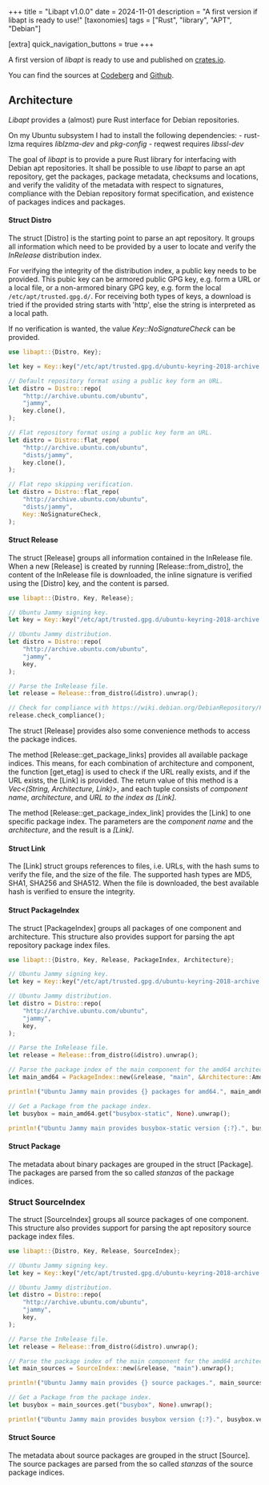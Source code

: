+++
title = "Libapt v1.0.0"
date = 2024-11-01
description = "A first version if libapt is ready to use!"
[taxonomies]
tags = ["Rust", "library", "APT", "Debian"]

[extra]
quick_navigation_buttons = true
+++

A first version of _libapt_ is ready to use and published on [crates.io](https://crates.io/crates/libapt).

You can find the sources at [Codeberg](https://codeberg.org/tomirgang/libapt) and [Github](https://github.com/lts-linux/libapt).

## Architecture

_Libapt_ provides a (almost) pure Rust interface for Debian repositories.

On my Ubuntu subsystem I had to install the following dependencies:
    - rust-lzma requires _liblzma-dev_ and _pkg-config_
    - reqwest requires _libssl-dev_


The goal of _libapt_ is to provide a pure Rust library for interfacing with Debian apt repositories.
It shall be possible to use _libapt_ to parse an apt repository,
get the packages, package metadata, checksums and locations,
and verify the validity of the metadata with respect to
signatures, compliance with the Debian repository format specification,
and existence of packages indices and packages.

#### Struct Distro

The struct [Distro] is the starting point to parse an apt repository.
It groups all information which need to be provided by a user to locate
and verify the _InRelease_ distribution index.

For verifying the integrity of the distribution index, a public key
needs to be provided. This pubic key can be armored public GPG key,
e.g. form a URL or a local file, or a non-armored binary GPG key,
e.g. form the local `/etc/apt/trusted.gpg.d/`.
For receiving both types of keys, a download is tried if the provided string starts with 'http',
else the string is interpreted as a local path.

If no verification is wanted, the value _Key::NoSignatureCheck_ can be provided.

```rust
use libapt::{Distro, Key};

let key = Key::key("/etc/apt/trusted.gpg.d/ubuntu-keyring-2018-archive.gpg");

// Default repository format using a public key form an URL.
let distro = Distro::repo(
    "http://archive.ubuntu.com/ubuntu",
    "jammy",
    key.clone(),
);

// Flat repository format using a public key form an URL.
let distro = Distro::flat_repo(
    "http://archive.ubuntu.com/ubuntu",
    "dists/jammy",
    key.clone(),
);

// Flat repo skipping verification.
let distro = Distro::flat_repo(
    "http://archive.ubuntu.com/ubuntu",
    "dists/jammy",
    Key::NoSignatureCheck,
);
```

#### Struct Release

The struct [Release] groups all information contained in the InRelease file.
When a new [Release] is created by running [Release::from_distro],
the content of the InRelease file is downloaded,
the inline signature is verified using the [Distro] key,
and the content is parsed.

```rust
use libapt::{Distro, Key, Release};

// Ubuntu Jammy signing key.
let key = Key::key("/etc/apt/trusted.gpg.d/ubuntu-keyring-2018-archive.gpg");

// Ubuntu Jammy distribution.
let distro = Distro::repo(
    "http://archive.ubuntu.com/ubuntu",
    "jammy",
    key,
);

// Parse the InRelease file.
let release = Release::from_distro(&distro).unwrap();

// Check for compliance with https://wiki.debian.org/DebianRepository/Format#A.22Release.22_files.
release.check_compliance();
```

The struct [Release] provides also some convenience methods to access the package indices.

The method [Release::get_package_links] provides all available package indices.
This means, for each combination of architecture and component,
the function [get_etag] is used to check if the URL really exists,
and if the URL exists, the [Link] is provided.
The return value of this method is a _Vec<(String, Architecture, Link)>_,
and each tuple consists of _component name_, _architecture_, and _URL to the index as [Link]_.

The method [Release::get_package_index_link] provides the [Link] to one specific package index.
The parameters are the _component name_ and the _architecture_, and the result is a _[Link]_.

#### Struct Link

The [Link] struct groups references to files, i.e. URLs,
with the hash sums to verify the file, and the size of the file.
The supported hash types are MD5, SHA1, SHA256 and SHA512.
When the file is downloaded, the best available hash is verified to ensure the integrity.

#### Struct PackageIndex

The struct [PackageIndex] groups all packages of one component and architecture.
This structure also provides support for parsing the apt repository package index files.

```rust
use libapt::{Distro, Key, Release, PackageIndex, Architecture};

// Ubuntu Jammy signing key.
let key = Key::key("/etc/apt/trusted.gpg.d/ubuntu-keyring-2018-archive.gpg");

// Ubuntu Jammy distribution.
let distro = Distro::repo(
    "http://archive.ubuntu.com/ubuntu",
    "jammy",
    key,
);

// Parse the InRelease file.
let release = Release::from_distro(&distro).unwrap();

// Parse the package index of the main component for the amd64 architecture.
let main_amd64 = PackageIndex::new(&release, "main", &Architecture::Amd64).unwrap();

println!("Ubuntu Jammy main provides {} packages for amd64.", main_amd64.package_count());

// Get a Package from the package index.
let busybox = main_amd64.get("busybox-static", None).unwrap();

println!("Ubuntu Jammy main provides busybox-static version {:?}.", busybox.version);
```

#### Struct Package

The metadata about binary packages are grouped in the struct [Package].
The packages are parsed from the so called _stanzas_ of the package indices.

### Struct SourceIndex

The struct [SourceIndex] groups all source packages of one component.
This structure also provides support for parsing the apt repository source package index files.

```rust
use libapt::{Distro, Key, Release, SourceIndex};

// Ubuntu Jammy signing key.
let key = Key::key("/etc/apt/trusted.gpg.d/ubuntu-keyring-2018-archive.gpg");

// Ubuntu Jammy distribution.
let distro = Distro::repo(
    "http://archive.ubuntu.com/ubuntu",
    "jammy",
    key,
);

// Parse the InRelease file.
let release = Release::from_distro(&distro).unwrap();

// Parse the package index of the main component for the amd64 architecture.
let main_sources = SourceIndex::new(&release, "main").unwrap();

println!("Ubuntu Jammy main provides {} source packages.", main_sources.package_count());

// Get a Package from the package index.
let busybox = main_sources.get("busybox", None).unwrap();

println!("Ubuntu Jammy main provides busybox version {:?}.", busybox.version);
```

#### Struct Source

The metadata about source packages are grouped in the struct [Source].
The source packages are parsed from the so called _stanzas_ of the source package indices.
